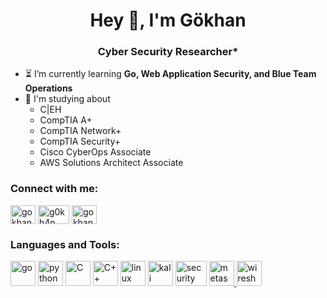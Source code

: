 <h1 align="center">Hey 👋, I'm Gökhan</h1>
<h3 align="center">Cyber Security Researcher*</h3>

  * :hourglass_flowing_sand: I’m currently learning **Go, Web Application Security, and Blue Team Operations**
  * :seedling: I'm studying about 
    * C|EH 
    * CompTIA A+
    * CompTIA Network+
    * CompTIA Security+
    * Cisco CyberOps Associate 
    * AWS Solutions Architect Associate 
<h3 align="left">Connect with me:</h3>
<a href="https://linkedin.com/in/gokhangokcen" target="blank"><img align="center" src="https://raw.githubusercontent.com/rahuldkjain/github-profile-readme-generator/master/src/images/icons/Social/linked-in-alt.svg" alt="gokhangokcen" height="30" width="40" /></a>
<a href="https://tryhackme.com/p/g0kh4n" target="blank"><img align="center" src="https://onurgule.com.tr/wp-content/uploads/2021/07/THMlogo.png" alt="g0kh4n" height="30" width="50" /></a>
<a href="https://medium.com/@gokhangokcen/t%C3%BCm-yaz%C4%B1lar-all-stories-7956b173f442" target="blank"><img align="center" src="https://github.com/rahuldkjain/github-profile-readme-generator/blob/master/src/images/icons/Social/medium.svg" alt="gokhangokcen" height="30" width="40" /></a>
</p>

<h3 align="left">Languages and Tools:</h3>
<p align = "left" > <a href = "https://go.dev/" target =
  "_blank" > <img src =
  "https://github.com/rahuldkjain/github-profile-readme-generator/blob/master/src/images/icons/ProgrammingLanguages/go.svg"
  alt = "go" width = "40" height = "40" / ></a > <a href =
  "https://www.python.org/" target = "_blank" > <img src =
  "https://github.com/rahuldkjain/github-profile-readme-generator/blob/master/src/images/icons/ProgrammingLanguages/python.svg"
  alt = "python" width = "40" height = "40" / ></a > <a href =
  "https://www.w3schools.in/c-tutorial/" target = "_blank" > <img src =
  "https://github.com/rahuldkjain/github-profile-readme-generator/blob/master/src/images/icons/ProgrammingLanguages/c.svg"
  alt = "C" width = "40" height = "40" / ></a > <a href =
  "https://www.cplusplus.com/" target = "_blank" > <img src =
  "https://github.com/rahuldkjain/github-profile-readme-generator/blob/master/src/images/icons/ProgrammingLanguages/cpp.svg" 
  alt = "C++" width = "40" height = "40" / ></a > <a href =
  "https://www.linux.org/" target = "_blank" > <img src =
  "https://github.com/rahuldkjain/github-profile-readme-generator/blob/master/src/images/icons/Other/linux.svg" alt =
  "linux" width = "40" height = "40" / ></a > <a href =
  "https://www.kali.org/" target = "_blank" > <img src =
  "https://toppng.com/uploads/preview/kali-linux-logo-11562915225uyursxhbp6.png" alt =
  "kali linux" width = "40" height = "40" / ></a > <a href =
  "https://securityonionsolutions.com/" target = "_blank" > <img src =
  "https://cylab.be/storage/blog/65/files/GczoDUuisS9oISm7pRkZLQjEjpjQ5jWsMJdAm8Yu.png" alt =
  "security onion" width = "50" height = "40" / ></a > <a href =
  "https://github.com/rapid7/metasploit-framework" target = "_blank" > <img src =
  "https://banner2.cleanpng.com/20180524/egt/kisspng-metasploit-project-penetration-test-security-hacke-5b072f9ad4d962.7481310415271975948718.jpg" alt = "metasploit" width = "40" height = "40" / ></a ><a href =
  "https://www.wireshark.org/" target = "_blank" > <img src =
  "https://www.wireshark.org/assets/images/sflogo.png" alt = "wireshark" width = "40" height = "40" / ></a >
  
  </p >
  
  
